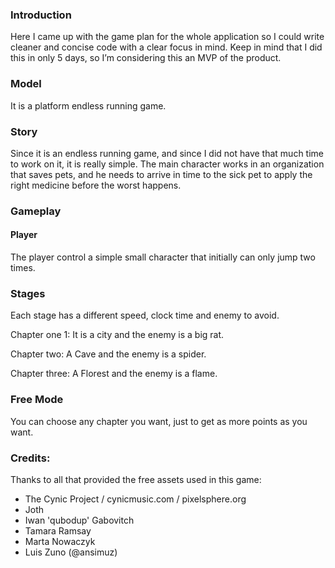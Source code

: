 ### Introduction

Here I came up with the game plan for the whole application so I could write cleaner and concise code with a clear focus in mind.  Keep in mind that I did this in only 5 days, so I’m considering this an MVP of the product.

### Model  

It is a platform endless running game.

### Story

Since it is an endless running game, and since I did not have that much time to work on it, it is really simple. The main character works in an organization that saves pets, and he needs to arrive in time to the sick pet to apply the right medicine before the worst happens.

### Gameplay

#### Player

The player control a  simple small character that initially can only jump two times.

### Stages

Each stage has a different speed, clock time and enemy to avoid.

Chapter one 1: It is a city  and the enemy is a big rat.

Chapter two: A Cave and the enemy is a spider.

Chapter three: A Florest and the enemy is a flame.

### Free Mode

You can choose any chapter you want, just to get as more points as you want.

### Credits:

Thanks to all that provided the free assets used in this game:

- The Cynic Project / cynicmusic.com / pixelsphere.org
- Joth 
- Iwan 'qubodup' Gabovitch 
- Tamara Ramsay 
- Marta Nowaczyk
- Luis Zuno (@ansimuz)

